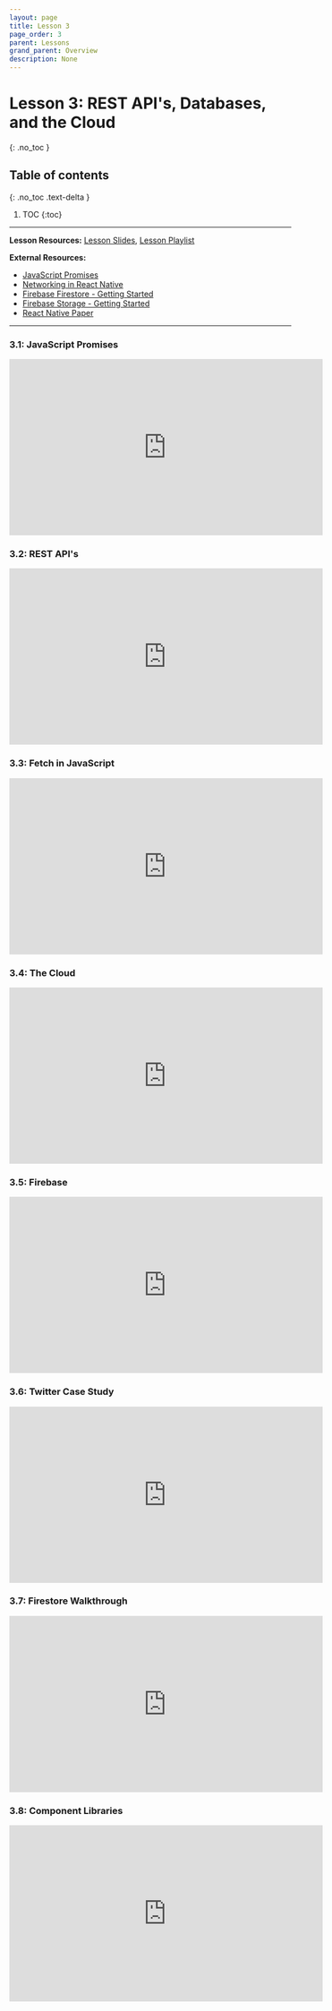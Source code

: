 ```yaml
---
layout: page
title: Lesson 3
page_order: 3
parent: Lessons
grand_parent: Overview
description: None
---
```


# Lesson 3: REST API's, Databases, and the Cloud
{: .no_toc }

## Table of contents
{: .no_toc .text-delta }

1. TOC
{:toc}

---

**Lesson Resources:** [Lesson Slides](https://docs.google.com/presentation/d/15Jz2oVP2vPC_qcqwLGRDL6hvxkPbDULvU247jww22GE/edit), [Lesson Playlist](https://www.youtube.com/watch?v=O6M3VK0muy4&list=PLKvGWBzwCeFz4bjyJ9GsE3-zz5QcFLVDx&index=1)

**External Resources:**

- [JavaScript Promises](https://medium.com/javascript-scene/master-the-javascript-interview-what-is-a-promise-27fc71e77261)
- [Networking in React Native](https://reactnative.dev/docs/network)
- [Firebase Firestore - Getting Started](https://firebase.google.com/docs/firestore/quickstart)
- [Firebase Storage - Getting Started](https://firebase.google.com/docs/storage/web/start)
- [React Native Paper]()

---

### 3.1: JavaScript Promises

<iframe width="560" height="315" src="https://www.youtube.com/embed/O6M3VK0muy4" frameborder="0" allow="accelerometer; clipboard-write; encrypted-media; gyroscope; picture-in-picture" allowfullscreen></iframe>

### 3.2: REST API's

<iframe width="560" height="315" src="https://www.youtube.com/embed/-DJfydjCTnU" frameborder="0" allow="accelerometer; clipboard-write; encrypted-media; gyroscope; picture-in-picture" allowfullscreen></iframe>

### 3.3: Fetch in JavaScript

<iframe width="560" height="315" src="https://www.youtube.com/embed/7KjDfYSCPjI" frameborder="0" allow="accelerometer; clipboard-write; encrypted-media; gyroscope; picture-in-picture" allowfullscreen></iframe>

### 3.4: The Cloud

<iframe width="560" height="315" src="https://www.youtube.com/embed/7rVILYriJzg" frameborder="0" allow="accelerometer; clipboard-write; encrypted-media; gyroscope; picture-in-picture" allowfullscreen></iframe>

### 3.5: Firebase

<iframe width="560" height="315" src="https://www.youtube.com/embed/2tNt2msWJc4" frameborder="0" allow="accelerometer; clipboard-write; encrypted-media; gyroscope; picture-in-picture" allowfullscreen></iframe>

### 3.6: Twitter Case Study

<iframe width="560" height="315" src="https://www.youtube.com/embed/cWXvnC1Phdw" frameborder="0" allow="accelerometer; clipboard-write; encrypted-media; gyroscope; picture-in-picture" allowfullscreen></iframe>

### 3.7: Firestore Walkthrough

<iframe width="560" height="315" src="https://www.youtube.com/embed/vhVM7WnlXNQ" frameborder="0" allow="accelerometer; clipboard-write; encrypted-media; gyroscope; picture-in-picture" allowfullscreen></iframe>

### 3.8: Component Libraries

<iframe width="560" height="315" src="https://www.youtube.com/embed/ScJgNHcNNbs" frameborder="0" allow="accelerometer; clipboard-write; encrypted-media; gyroscope; picture-in-picture" allowfullscreen></iframe>

